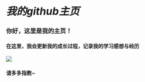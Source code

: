 # ***我的github主页***

### 你好，这里是我的主页！

#### 在这里，我会更新我的成长过程，记录我的学习感想与经历

![](/home/zzp/Pictures/png.png)
#### 请多多指教~

